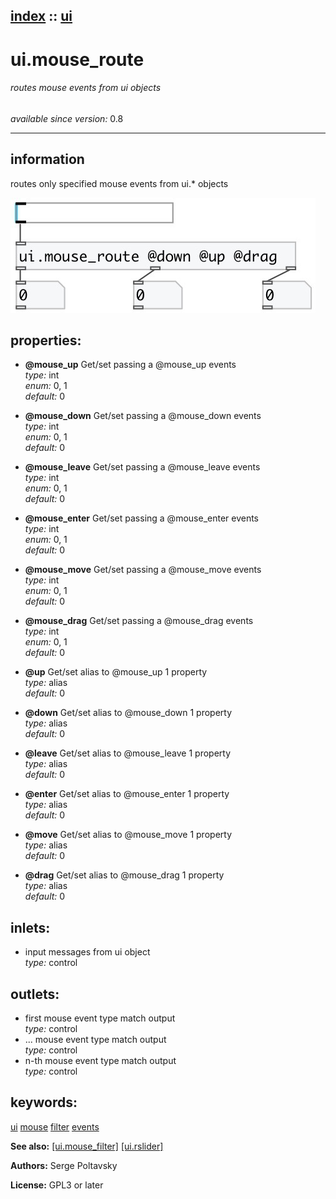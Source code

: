 [index](index.html) :: [ui](category_ui.html)
---

# ui.mouse_route

###### routes mouse events from ui objects

*available since version:* 0.8

---


## information
routes only specified mouse events from ui.* objects



[![example](../examples/img/ui.mouse_route.jpg)](../examples/pd/ui.mouse_route.pd)







## properties:

* **@mouse_up** 
Get/set passing a @mouse_up events<br>
_type:_ int<br>
_enum:_ 0, 1<br>
_default:_ 0<br>

* **@mouse_down** 
Get/set passing a @mouse_down events<br>
_type:_ int<br>
_enum:_ 0, 1<br>
_default:_ 0<br>

* **@mouse_leave** 
Get/set passing a @mouse_leave events<br>
_type:_ int<br>
_enum:_ 0, 1<br>
_default:_ 0<br>

* **@mouse_enter** 
Get/set passing a @mouse_enter events<br>
_type:_ int<br>
_enum:_ 0, 1<br>
_default:_ 0<br>

* **@mouse_move** 
Get/set passing a @mouse_move events<br>
_type:_ int<br>
_enum:_ 0, 1<br>
_default:_ 0<br>

* **@mouse_drag** 
Get/set passing a @mouse_drag events<br>
_type:_ int<br>
_enum:_ 0, 1<br>
_default:_ 0<br>

* **@up** 
Get/set alias to @mouse_up 1 property<br>
_type:_ alias<br>
_default:_ 0<br>

* **@down** 
Get/set alias to @mouse_down 1 property<br>
_type:_ alias<br>
_default:_ 0<br>

* **@leave** 
Get/set alias to @mouse_leave 1 property<br>
_type:_ alias<br>
_default:_ 0<br>

* **@enter** 
Get/set alias to @mouse_enter 1 property<br>
_type:_ alias<br>
_default:_ 0<br>

* **@move** 
Get/set alias to @mouse_move 1 property<br>
_type:_ alias<br>
_default:_ 0<br>

* **@drag** 
Get/set alias to @mouse_drag 1 property<br>
_type:_ alias<br>
_default:_ 0<br>



## inlets:

* input messages from ui object<br>
_type:_ control



## outlets:

* first mouse event type match output<br>
_type:_ control
* ... mouse event type match output<br>
_type:_ control
* n-th mouse event type match output<br>
_type:_ control



## keywords:

[ui](keywords/ui.html)
[mouse](keywords/mouse.html)
[filter](keywords/filter.html)
[events](keywords/events.html)



**See also:**
[\[ui.mouse_filter\]](ui.mouse_filter.html)
[\[ui.rslider\]](ui.rslider.html)




**Authors:** Serge Poltavsky




**License:** GPL3 or later





